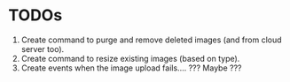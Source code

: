 # TODOs

1) Create command to purge and remove deleted images (and from cloud server too).
2) Create command to resize existing images (based on type).
3) Create events when the image upload fails.... ??? Maybe ???